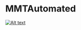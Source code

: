 # MMTAutomated

[![Alt text](https://img.youtube.com/vi/watch?v=HUaKPfhj0_4/0.jpg)](https://www.youtube.com/watch?v=HUaKPfhj0_4)
